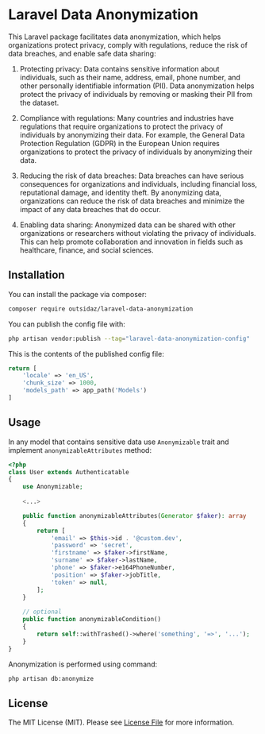 # Laravel Data Anonymization

This Laravel package facilitates data anonymization, which helps organizations protect privacy, comply with regulations, reduce the risk of data breaches, and enable safe data sharing:
1. Protecting privacy: Data contains sensitive information about individuals, such as their name, address, email, phone number, and other personally identifiable information (PII). Data anonymization helps protect the privacy of individuals by removing or masking their PII from the dataset.

2. Compliance with regulations: Many countries and industries have regulations that require organizations to protect the privacy of individuals by anonymizing their data. For example, the General Data Protection Regulation (GDPR) in the European Union requires organizations to protect the privacy of individuals by anonymizing their data.

3. Reducing the risk of data breaches: Data breaches can have serious consequences for organizations and individuals, including financial loss, reputational damage, and identity theft. By anonymizing data, organizations can reduce the risk of data breaches and minimize the impact of any data breaches that do occur.

4. Enabling data sharing: Anonymized data can be shared with other organizations or researchers without violating the privacy of individuals. This can help promote collaboration and innovation in fields such as healthcare, finance, and social sciences.

## Installation
You can install the package via composer:

```bash
composer require outsidaz/laravel-data-anonymization
```

You can publish the config file with:

```bash
php artisan vendor:publish --tag="laravel-data-anonymization-config"
```

This is the contents of the published config file:

```php
return [
    'locale' => 'en_US',
    'chunk_size' => 1000,
    'models_path' => app_path('Models')
]
```

## Usage

In any model that contains sensitive data use `Anonymizable` trait and implement `anonymizableAttributes` method:

```php
<?php
class User extends Authenticatable
{
    use Anonymizable;
    
    <...>

    public function anonymizableAttributes(Generator $faker): array
    {
        return [
            'email' => $this->id . '@custom.dev',
            'password' => 'secret',
            'firstname' => $faker->firstName,
            'surname' => $faker->lastName,
            'phone' => $faker->e164PhoneNumber,
            'position' => $faker->jobTitle,
            'token' => null,
        ];
    }
    
    // optional
    public function anonymizableCondition()
    {
        return self::withTrashed()->where('something', '=>', '...');
    }
}
```
Anonymization is performed using command:

```bash
php artisan db:anonymize
```

## License

The MIT License (MIT). Please see [License File](LICENSE) for more information.
